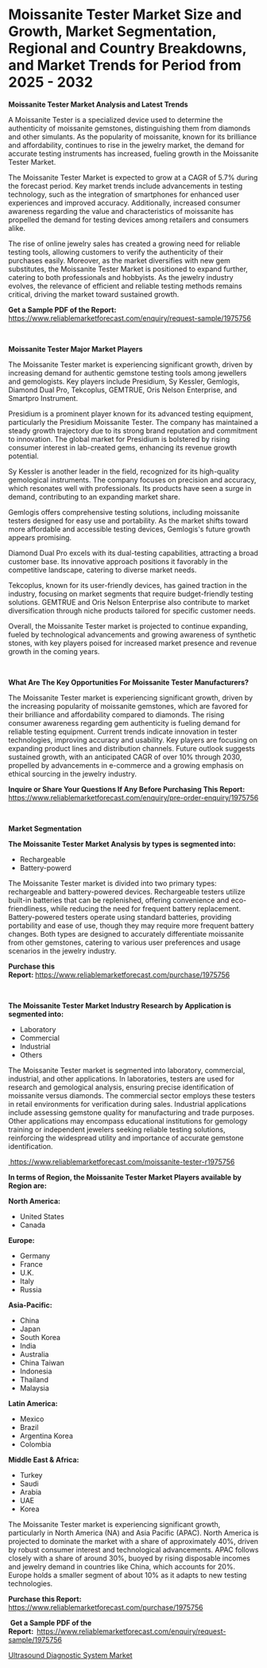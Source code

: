 <p><h1>Moissanite Tester Market Size and Growth, Market Segmentation, Regional and Country Breakdowns, and Market Trends for Period from 2025 -  2032</h1></p><p><strong>Moissanite Tester Market Analysis and Latest Trends</strong></p>
<p><p>A Moissanite Tester is a specialized device used to determine the authenticity of moissanite gemstones, distinguishing them from diamonds and other simulants. As the popularity of moissanite, known for its brilliance and affordability, continues to rise in the jewelry market, the demand for accurate testing instruments has increased, fueling growth in the Moissanite Tester Market.</p><p>The Moissanite Tester Market is expected to grow at a CAGR of 5.7% during the forecast period. Key market trends include advancements in testing technology, such as the integration of smartphones for enhanced user experiences and improved accuracy. Additionally, increased consumer awareness regarding the value and characteristics of moissanite has propelled the demand for testing devices among retailers and consumers alike.</p><p>The rise of online jewelry sales has created a growing need for reliable testing tools, allowing customers to verify the authenticity of their purchases easily. Moreover, as the market diversifies with new gem substitutes, the Moissanite Tester Market is positioned to expand further, catering to both professionals and hobbyists. As the jewelry industry evolves, the relevance of efficient and reliable testing methods remains critical, driving the market toward sustained growth.</p></p>
<p><strong>Get a Sample PDF of the Report:&nbsp;</strong> <a href="https://www.reliablemarketforecast.com/enquiry/request-sample/1975756?utm_campaign=3203&utm_medium=2&utm_source=Github&utm_content=ia&utm_term=10042025&utm_id=moissanite-tester">https://www.reliablemarketforecast.com/enquiry/request-sample/1975756</a></p>
<p>&nbsp;</p>
<p><strong>Moissanite Tester Major Market Players</strong></p>
<p><p>The Moissanite Tester market is experiencing significant growth, driven by increasing demand for authentic gemstone testing tools among jewellers and gemologists. Key players include Presidium, Sy Kessler, Gemlogis, Diamond Dual Pro, Tekcoplus, GEMTRUE, Oris Nelson Enterprise, and Smartpro Instrument.</p><p>Presidium is a prominent player known for its advanced testing equipment, particularly the Presidium Moissanite Tester. The company has maintained a steady growth trajectory due to its strong brand reputation and commitment to innovation. The global market for Presidium is bolstered by rising consumer interest in lab-created gems, enhancing its revenue growth potential.</p><p>Sy Kessler is another leader in the field, recognized for its high-quality gemological instruments. The company focuses on precision and accuracy, which resonates well with professionals. Its products have seen a surge in demand, contributing to an expanding market share.</p><p>Gemlogis offers comprehensive testing solutions, including moissanite testers designed for easy use and portability. As the market shifts toward more affordable and accessible testing devices, Gemlogis's future growth appears promising.</p><p>Diamond Dual Pro excels with its dual-testing capabilities, attracting a broad customer base. Its innovative approach positions it favorably in the competitive landscape, catering to diverse market needs.</p><p>Tekcoplus, known for its user-friendly devices, has gained traction in the industry, focusing on market segments that require budget-friendly testing solutions. GEMTRUE and Oris Nelson Enterprise also contribute to market diversification through niche products tailored for specific customer needs.</p><p>Overall, the Moissanite Tester market is projected to continue expanding, fueled by technological advancements and growing awareness of synthetic stones, with key players poised for increased market presence and revenue growth in the coming years.</p></p>
<p>&nbsp;</p>
<p><strong>What Are The Key Opportunities For Moissanite Tester Manufacturers?</strong></p>
<p><p>The Moissanite Tester market is experiencing significant growth, driven by the increasing popularity of moissanite gemstones, which are favored for their brilliance and affordability compared to diamonds. The rising consumer awareness regarding gem authenticity is fueling demand for reliable testing equipment. Current trends indicate innovation in tester technologies, improving accuracy and usability. Key players are focusing on expanding product lines and distribution channels. Future outlook suggests sustained growth, with an anticipated CAGR of over 10% through 2030, propelled by advancements in e-commerce and a growing emphasis on ethical sourcing in the jewelry industry.</p></p>
<p><strong>Inquire or Share Your Questions If Any Before Purchasing This Report:</strong> <a href="https://www.reliablemarketforecast.com/enquiry/pre-order-enquiry/1975756?utm_campaign=3203&utm_medium=2&utm_source=Github&utm_content=ia&utm_term=10042025&utm_id=moissanite-tester">https://www.reliablemarketforecast.com/enquiry/pre-order-enquiry/1975756</a></p>
<p>&nbsp;</p>
<p><strong>Market Segmentation</strong></p>
<p><strong>The Moissanite Tester Market Analysis by types is segmented into:</strong></p>
<p><ul><li>Rechargeable</li><li>Battery-powerd</li></ul></p>
<p><p>The Moissanite Tester market is divided into two primary types: rechargeable and battery-powered devices. Rechargeable testers utilize built-in batteries that can be replenished, offering convenience and eco-friendliness, while reducing the need for frequent battery replacement. Battery-powered testers operate using standard batteries, providing portability and ease of use, though they may require more frequent battery changes. Both types are designed to accurately differentiate moissanite from other gemstones, catering to various user preferences and usage scenarios in the jewelry industry.</p></p>
<p><strong>Purchase this Report:&nbsp;</strong><a href="https://www.reliablemarketforecast.com/purchase/1975756?utm_campaign=3203&utm_medium=2&utm_source=Github&utm_content=ia&utm_term=10042025&utm_id=moissanite-tester">https://www.reliablemarketforecast.com/purchase/1975756</a></p>
<p>&nbsp;</p>
<p><strong>The Moissanite Tester Market Industry Research by Application is segmented into:</strong></p>
<p><ul><li>Laboratory</li><li>Commercial</li><li>Industrial</li><li>Others</li></ul></p>
<p><p>The Moissanite Tester market is segmented into laboratory, commercial, industrial, and other applications. In laboratories, testers are used for research and gemological analysis, ensuring precise identification of moissanite versus diamonds. The commercial sector employs these testers in retail environments for verification during sales. Industrial applications include assessing gemstone quality for manufacturing and trade purposes. Other applications may encompass educational institutions for gemology training or independent jewelers seeking reliable testing solutions, reinforcing the widespread utility and importance of accurate gemstone identification.</p></p>
<p><a href="https://www.reliablemarketforecast.com/moissanite-tester-r1975756?utm_campaign=3203&utm_medium=2&utm_source=Github&utm_content=ia&utm_term=10042025&utm_id=moissanite-tester">&nbsp;https://www.reliablemarketforecast.com/moissanite-tester-r1975756</a></p>
<p><strong>In terms of Region, the Moissanite Tester Market Players available by Region are:</strong></p>
<p>
    <p> <strong> North America: </strong>
        <ul>
            <li>United States</li>
            <li>Canada</li>
        </ul>
        </p> 
    <p> <strong> Europe: </strong>
        <ul>
            <li>Germany</li>
            <li>France</li>
            <li>U.K.</li>
            <li>Italy</li>
            <li>Russia</li>
        </ul>
        </p> 
    <p> <strong> Asia-Pacific: </strong>
        <ul>
            <li>China</li>
            <li>Japan</li>
            <li>South Korea</li>
            <li>India</li>
            <li>Australia</li>
            <li>China Taiwan</li>
            <li>Indonesia</li>
            <li>Thailand</li>
            <li>Malaysia</li>
        </ul>
        </p> 
    <p> <strong> Latin America: </strong>
        <ul>
            <li>Mexico</li>
            <li>Brazil</li>
            <li>Argentina Korea</li>
            <li>Colombia</li>
        </ul>
        </p> 
    <p> <strong> Middle East & Africa: </strong>
        <ul>
            <li>Turkey</li>
            <li>Saudi</li>
            <li>Arabia</li>
            <li>UAE</li>
            <li>Korea</li>
        </ul>
    </p>
    </p>
<p><p>The Moissanite Tester market is experiencing significant growth, particularly in North America (NA) and Asia Pacific (APAC). North America is projected to dominate the market with a share of approximately 40%, driven by robust consumer interest and technological advancements. APAC follows closely with a share of around 30%, buoyed by rising disposable incomes and jewelry demand in countries like China, which accounts for 20%. Europe holds a smaller segment of about 10% as it adapts to new testing technologies.</p></p>
<p><strong>Purchase this Report: </strong><a href="https://www.reliablemarketforecast.com/purchase/1975756?utm_campaign=3203&utm_medium=2&utm_source=Github&utm_content=ia&utm_term=10042025&utm_id=moissanite-tester">https://www.reliablemarketforecast.com/purchase/1975756</a></p>
<p>&nbsp;<strong>Get a Sample PDF of the Report:&nbsp;&nbsp;</strong><a href="https://www.reliablemarketforecast.com/enquiry/request-sample/1975756?utm_campaign=3203&utm_medium=2&utm_source=Github&utm_content=ia&utm_term=10042025&utm_id=moissanite-tester">https://www.reliablemarketforecast.com/enquiry/request-sample/1975756</a></p>
<p><strong></strong></p>
<p><p><a href="https://github.com/mokeleveisel/Market-Research-Report-List-1/blob/main/ultrasound-diagnostic-system-market.md?utm_campaign=3203&utm_medium=2&utm_source=Github&utm_content=ia&utm_term=10042025&utm_id=moissanite-tester">Ultrasound Diagnostic System Market</a></p></p>